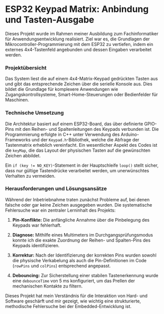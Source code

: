 # ESP32 Keypad Matrix: Anbindung und Tasten-Ausgabe

Dieses Projekt wurde im Rahmen meiner Ausbildung zum Fachinformatiker für Anwendungsentwicklung realisiert. Ziel war es, die Grundlagen der Mikrocontroller-Programmierung mit dem ESP32 zu vertiefen, indem ein externes 4x4-Tastenfeld angebunden und dessen Eingaben verarbeitet werden.

### Projektübersicht

Das System liest die auf einem 4x4-Matrix-Keypad gedrückten Tasten aus und gibt das entsprechende Zeichen über die serielle Konsole aus. Dies bildet die Grundlage für komplexere Anwendungen wie Zugangskontrollsysteme, Smart-Home-Steuerungen oder Bedienfelder für Maschinen.

### Technische Umsetzung

Die Architektur basiert auf einem ESP32-Board, das über definierte GPIO-Pins mit den Reihen- und Spaltenleitungen des Keypads verbunden ist. Die Programmierung erfolgte in C++ unter Verwendung des Arduino-Frameworks und der `Keypad.h`-Bibliothek, welche die Abfrage der Tastenmatrix erheblich vereinfacht. Ein wesentlicher Aspekt des Codes ist die `keyMap`, die das Layout der physischen Tasten auf die gewünschten Zeichen abbildet.

Ein `if (key != NO_KEY)`-Statement in der Hauptschleife `loop()` stellt sicher, dass nur gültige Tastendrücke verarbeitet werden, um unerwünschtes Verhalten zu vermeiden.

### Herausforderungen und Lösungsansätze

Während der Inbetriebnahme traten zunächst Probleme auf, bei denen falsche oder gar keine Zeichen ausgegeben wurden. Die systematische Fehlersuche war ein zentraler Lerninhalt des Projekts:

1.  **Pin-Konflikte:** Die anfängliche Annahme über die Pinbelegung des Keypads war fehlerhaft.
    
2.  **Diagnose:** Mithilfe eines Multimeters im Durchgangsprüfungsmodus konnte ich die exakte Zuordnung der Reihen- und Spalten-Pins des Keypads identifizieren.
    
3.  **Korrektur:** Nach der Identifizierung der korrekten Pins wurden sowohl die physische Verkabelung als auch die Pin-Definitionen im Code (`rowPins` und `colPins`) entsprechend angepasst.
    
4.  **Debouncing:** Zur Sicherstellung einer stabilen Tastenerkennung wurde eine `debounceTime` von 5 ms konfiguriert, um das Prellen der mechanischen Kontakte zu filtern.
    

Dieses Projekt hat mein Verständnis für die Interaktion von Hard- und Software geschärft und mir gezeigt, wie wichtig eine strukturierte, methodische Fehlersuche bei der Embedded-Entwicklung ist.
